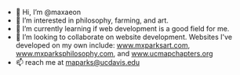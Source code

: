 - 👋 Hi, I’m @maxaeon
- 👀 I’m interested in philosophy, farming, and art. 
- 🌱 I’m currently learning if web development is a good field for me.
- 💞️ I’m looking to collaborate on website development. Websites I've developed on my own include: www.mxparksart.com, www.mxparksphilosophy.com, and www.ucmapchapters.org
- 📫 reach me at maparks@ucdavis.edu

<!---
maxaeon/maxaeon is a ✨ special ✨ repository because its `README.md` (this file) appears on your GitHub profile.
You can click the Preview link to take a look at your changes.
--->
